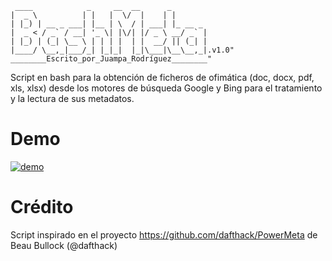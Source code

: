 ```
 ____            _     __  __      _        
|  _ \          | |   |  \/  |    | |       
| |_) | __ _ ___| |__ | \  / | ___| |_ __ _ 
|  _ < / _` / __| '_ \| |\/| |/ _ \ __/ _` |
| |_) | (_| \__ \ | | | |  | |  __/ || (_| |
|____/ \__,_|___/_| |_|_|  |_|\___|\__\__,_|.v1.0"
________Escrito_por_Juampa_Rodríguez________"
```
Script en bash para la obtención de ficheros de ofimática (doc, docx, pdf, xls, xlsx) desde los motores de búsqueda Google y Bing para el tratamiento y la lectura de sus metadatos.

# Demo
[![demo](https://asciinema.org/a/350744.svg)](https://asciinema.org/a/350744?autoplay=1)

# Crédito
Script inspirado en el proyecto https://github.com/dafthack/PowerMeta de Beau Bullock (@dafthack)

